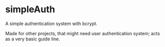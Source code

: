 # simpleAuth
A simple authentication system with bcrypt. 

Made for other projects, that might need user authentication system; acts as a very basic guide line.
